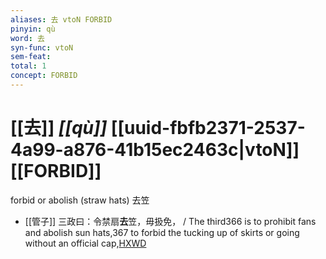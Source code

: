 ```yaml
---
aliases: 去 vtoN FORBID
pinyin: qù
word: 去
syn-func: vtoN
sem-feat: 
total: 1
concept: FORBID 
---
```

# [[去]] *[[qù]]*  [[uuid-fbfb2371-2537-4a99-a876-41b15ec2463c|vtoN]] [[FORBID]]
forbid or abolish (straw hats) 去笠
 - [[管子]] 三政曰：令禁扇**去**笠，毋扱免， / The third366 is to prohibit fans and abolish sun hats,367 to forbid the tucking up of skirts or going without an official cap,[HXWD](https://hxwd.org/textview.html?location=KR3c0001_tls_014-47a.2)